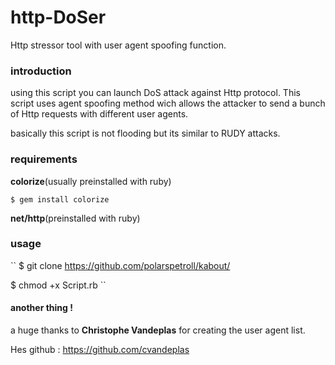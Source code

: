 # http-DoSer
Http stressor  tool with user agent spoofing function.
### introduction
using this script you can launch DoS attack against Http protocol. This script uses agent spoofing method wich allows the attacker to send a bunch of Http requests with different user agents.

basically this script is not flooding but its similar to RUDY attacks.
### requirements 

**colorize**(usually preinstalled with ruby)


``
$ gem install colorize
``

**net/http**(preinstalled with ruby)

### usage 
``
$ git clone https://github.com/polarspetroll/kabout/

$ chmod +x Script.rb
``
#### another thing !
a huge thanks to **Christophe Vandeplas** for creating the user agent list.

Hes github : https://github.com/cvandeplas
